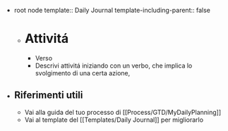 - root node
  template:: Daily Journal
  template-including-parent:: false
	- # Attivitá
		- Verso
		- Descrivi attivitá iniziando con un verbo, che implica lo svolgimento di una certa azione,
- ## Riferimenti utili
	- Vai alla guida del tuo processo di [[Process/GTD/MyDailyPlanning]]
	- Vai al template del [[Templates/Daily Journal]] per migliorarlo